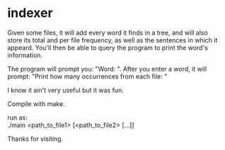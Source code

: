 # indexer
Given some files, it will add every word it finds in a tree, and will also  
store its total and per file frequency, as well as the sentences in which it  
appeard. You'll then be able to query the program to print the word's information.  

The program will prompt you: "Word: ".
After you enter a word, it will prompt: "Print how many occurrences from each file: "

I know it ain't very useful but it was fun. 
  
Compile with make.
  
run as:  
./main <path_to_file1> [<path_to_file2> [...]]  

Thanks for visiting.  
